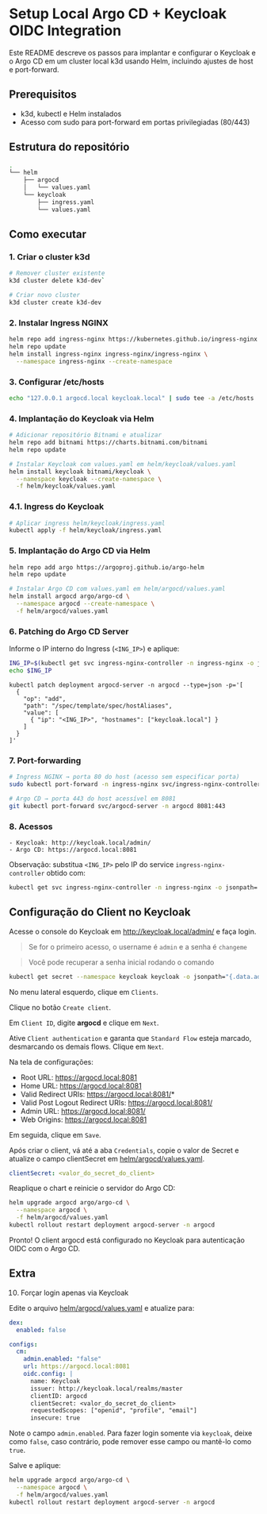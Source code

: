 # Setup Local Argo CD + Keycloak OIDC Integration

Este README descreve os passos para implantar e configurar o Keycloak e o Argo CD em um cluster local k3d usando Helm, incluindo ajustes de host e port-forward.

## Prerequisitos

- k3d, kubectl e Helm instalados
- Acesso com sudo para port-forward em portas privilegiadas (80/443)

## Estrutura do repositório

```bash
.
└── helm
    ├── argocd
    │   └── values.yaml
    └── keycloak
        ├── ingress.yaml
        └── values.yaml
```
## Como executar

### 1. Criar o cluster k3d

```bash
# Remover cluster existente
k3d cluster delete k3d-dev`
```
```bash
# Criar novo cluster
k3d cluster create k3d-dev
```
### 2. Instalar Ingress NGINX

```bash
helm repo add ingress-nginx https://kubernetes.github.io/ingress-nginx
helm repo update
helm install ingress-nginx ingress-nginx/ingress-nginx \
  --namespace ingress-nginx --create-namespace
```

### 3. Configurar /etc/hosts

```bash
echo "127.0.0.1 argocd.local keycloak.local" | sudo tee -a /etc/hosts
```

### 4. Implantação do Keycloak via Helm

```bash
# Adicionar repositório Bitnami e atualizar
helm repo add bitnami https://charts.bitnami.com/bitnami
helm repo update
```
```bash
# Instalar Keycloak com values.yaml em helm/keycloak/values.yaml
helm install keycloak bitnami/keycloak \
  --namespace keycloak --create-namespace \
  -f helm/keycloak/values.yaml
```

### 4.1. Ingress do Keycloak

```bash
# Aplicar ingress helm/keycloak/ingress.yaml
kubectl apply -f helm/keycloak/ingress.yaml
```

### 5. Implantação do Argo CD via Helm

```bash
helm repo add argo https://argoproj.github.io/argo-helm
helm repo update
```

```bash
# Instalar Argo CD com values.yaml em helm/argocd/values.yaml
helm install argocd argo/argo-cd \
  --namespace argocd --create-namespace \
  -f helm/argocd/values.yaml
```

### 6. Patching do Argo CD Server

Informe o IP interno do Ingress (`<ING_IP>`) e aplique:

```bash
ING_IP=$(kubectl get svc ingress-nginx-controller -n ingress-nginx -o jsonpath='{.spec.clusterIP}')
echo $ING_IP
```

```
kubectl patch deployment argocd-server -n argocd --type=json -p='[
  {
    "op": "add",
    "path": "/spec/template/spec/hostAliases",
    "value": [
      { "ip": "<ING_IP>", "hostnames": ["keycloak.local"] }
    ]
  }
]'
```
### 7. Port-forwarding

```bash
# Ingress NGINX → porta 80 do host (acesso sem especificar porta)
sudo kubectl port-forward -n ingress-nginx svc/ingress-nginx-controller 80:80
```
```bash
# Argo CD → porta 443 do host acessível em 8081
git kubectl port-forward svc/argocd-server -n argocd 8081:443
```

### 8. Acessos
	- Keycloak: http://keycloak.local/admin/
	- Argo CD: https://argocd.local:8081

Observação: substitua `<ING_IP>` pelo IP do service `ingress-nginx-controller` obtido com:

```bash
kubectl get svc ingress-nginx-controller -n ingress-nginx -o jsonpath='{.spec.clusterIP}'
```

## Configuração do Client no Keycloak

Acesse o console do Keycloak em http://keycloak.local/admin/ e faça login.

> Se for o primeiro acesso, o username é `admin` e a senha é `changeme`

> Você pode recuperar a senha inicial rodando o comando

```bash
kubectl get secret --namespace keycloak keycloak -o jsonpath="{.data.admin-password}" | base64 -d; echo
```

No menu lateral esquerdo, clique em `Clients`.

Clique no botão `Create client`.

Em `Client ID`, digite **argocd** e clique em `Next`.

Ative `Client authentication` e garanta que `Standard Flow` esteja marcado, desmarcando os demais flows. Clique em `Next`.

Na tela de configurações:

- Root URL: https://argocd.local:8081
- Home URL: https://argocd.local:8081
- Valid Redirect URIs: https://argocd.local:8081/*
- Valid Post Logout Redirect URIs: https://argocd.local:8081/
- Admin URL: https://argocd.local:8081/
- Web Origins: https://argocd.local:8081

Em seguida, clique em `Save`.

Após criar o client, vá até a aba `Credentials`, copie o valor de Secret e atualize o campo clientSecret em [helm/argocd/values.yaml](helm/argocd/values.yaml).

```yaml
clientSecret: <valor_do_secret_do_client>
```

Reaplique o chart e reinicie o servidor do Argo CD:

```bash
helm upgrade argocd argo/argo-cd \
  --namespace argocd \
  -f helm/argocd/values.yaml
kubectl rollout restart deployment argocd-server -n argocd
```
Pronto! O client argocd está configurado no Keycloak para autenticação OIDC com o Argo CD.


## Extra

10. Forçar login apenas via Keycloak

Edite o arquivo [helm/argocd/values.yaml](helm/argocd/values.yaml) e atualize para:

```yaml
dex:
  enabled: false

configs:
  cm:
    admin.enabled: "false"
    url: https://argocd.local:8081
    oidc.config: |
      name: Keycloak
      issuer: http://keycloak.local/realms/master
      clientID: argocd
      clientSecret: <valor_do_secret_do_client>
      requestedScopes: ["openid", "profile", "email"]
      insecure: true
```

Note o campo `admin.enabled`. Para fazer login somente via `keycloak`, deixe como `false`, caso contrário, pode remover esse campo ou mantê-lo como `true`.

Salve e aplique:

```bash
helm upgrade argocd argo/argo-cd \
  --namespace argocd \
  -f helm/argocd/values.yaml
kubectl rollout restart deployment argocd-server -n argocd
```